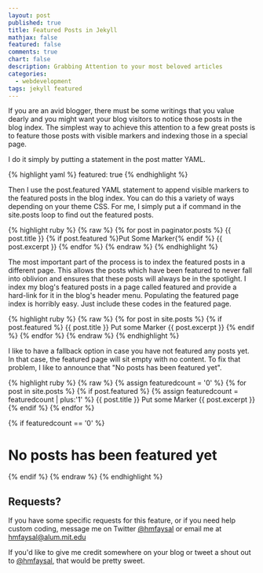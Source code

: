 ```yaml
---
layout: post
published: true
title: Featured Posts in Jekyll
mathjax: false
featured: false
comments: true
chart: false
description: Grabbing Attention to your most beloved articles
categories: 
  - webdevelopment
tags: jekyll featured
---
```


If you are an avid blogger, there must be some writings that you value dearly and you might want your blog visitors to notice those posts in the blog index. The simplest way to achieve this attention to a few great posts is to feature those posts with visible markers and indexing those in a special page.

I do it simply by putting a statement in the post matter YAML.

{% highlight yaml %}
featured: true
{% endhighlight %}

Then I use the post.featured YAML statement to append visible markers to the featured posts in the blog index. You can do this a variety of ways depending on your theme CSS.
For me, I simply put a if command in the site.posts loop to find out the featured posts.

{% highlight ruby %}
{% raw %}
{% for post in paginator.posts %}
	{{ post.title }} {% if post.featured %}Put Some Marker{% endif %}
  	{{ post.excerpt }}
{% endfor %}
{% endraw %}
{% endhighlight %}

The most important part of the process is to index the featured posts in a different page. This allows the posts which have been featured to never fall into oblivion and ensures that these posts will always be in the spotlight. I index my blog's featured posts in a page called featured and provide a hard-link for it in the blog's header menu.
Populating the featured page index is horribly easy. Just include these codes in the featured page.

{% highlight ruby %}
{% raw %}
{% for post in site.posts %}
	{% if post.featured %}
		{{ post.title }} Put some Marker
    	{{ post.excerpt }}
  {% endif %}
{% endfor %}
{% endraw %}
{% endhighlight %}

I like to have a fallback option in case you have not featured any posts yet. In that case, the featured page will sit empty with no content. To fix that problem, I like to announce that "No posts has been featured yet".

{% highlight ruby %}
{% raw %}
{% assign featuredcount = '0' %}
{% for post in site.posts %}
  {% if post.featured %}
  {% assign featuredcount = featuredcount | plus:'1' %}
		{{ post.title }} Put some Marker
        {{ post.excerpt }}
  {% endif %}
{% endfor %}

{% if featuredcount == '0' %}
	<h1>No posts has been featured yet</h1>
{% endif %}
{% endraw %}
{% endhighlight %}

## **Requests?**

If you have some specific requests for this feature, or if you need help custom coding, message me on Twitter [@hmfaysal](http://twitter.com/hmfaysal) or email me at [hmfaysal@alum.mit.edu](mailto:hmfaysal@alum.mit.edu)

If you'd like to give me credit somewhere on your blog or tweet a shout out to [@hmfaysal](https://twitter.com/hmfaysal), that would be pretty sweet.
